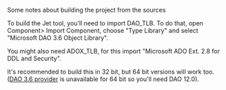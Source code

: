 Some notes about building the project from the sources

To build the Jet tool, you'll need to import DAO_TLB. To do that, open Component> Import Component, choose "Type Library" and select "Microsoft DAO 3.6 Object Library".

You might also need ADOX_TLB, for this import "Microsoft ADO Ext. 2.8 for DDL and Security".

It's recommended to build this in 32 bit, but 64 bit versions will work too. ([DAO 3.6 provider](Providers.md) is unavailable for 64 bit so you'll need DAO 12.0).
